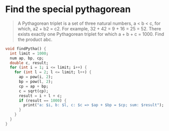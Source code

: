 # Find the special pythagorean

> A Pythagorean triplet is a set of three natural numbers, a < b < c, for which, a2 + b2 = c2. 
> For example, 32 + 42 = 9 + 16 = 25 = 52.
> There exists exactly one Pythagorean triplet for which a + b + c = 1000.
> Find the product abc.

```dart
void findPytha() {
  int limit = 1000;
  num ap, bp, cp;
  double c, result;
  for (int i = 1; i <= limit; i++) {
    for (int l = 2; l <= limit; l++) {
      ap = pow(i, 2);
      bp = pow(l, 2);
      cp = ap + bp;
      c = sqrt(cp);
      result = i + l + c;
      if (result == 1000) {
        print("a: $i, b: $l, c: $c => $ap + $bp = $cp; sum: $result");
      }
    }
  }
}
```
